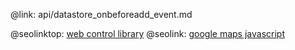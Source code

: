 @link: api/datastore_onbeforeadd_event.md

@seolinktop: [web control library](https://webix.com)
@seolink: [google maps javascript](https://webix.com/widget/maps/)